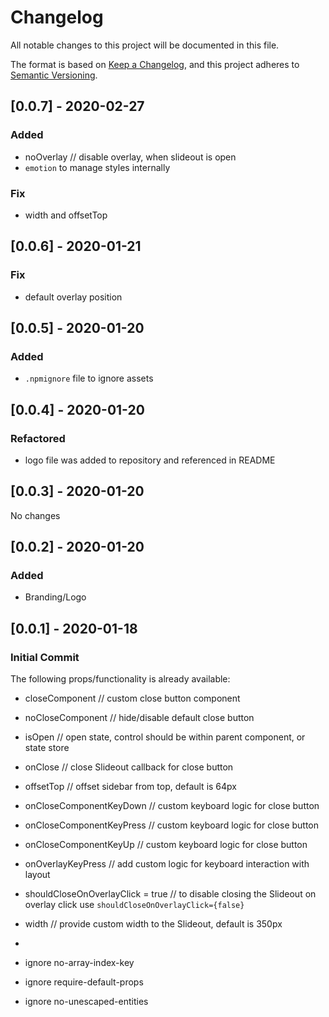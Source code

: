 # Changelog

All notable changes to this project will be documented in this file.

The format is based on [Keep a Changelog](https://keepachangelog.com/en/1.0.0/),
and this project adheres to [Semantic Versioning](https://semver.org/spec/v2.0.0.html).

## [0.0.7] - 2020-02-27

### Added
- noOverlay // disable overlay, when slideout is open
- `emotion` to manage styles internally

### Fix
- width and offsetTop

## [0.0.6] - 2020-01-21

### Fix
- default overlay position

## [0.0.5] - 2020-01-20

### Added
- `.npmignore` file to ignore assets

## [0.0.4] - 2020-01-20

### Refactored
- logo file was added to repository and referenced in README

## [0.0.3] - 2020-01-20

No changes

## [0.0.2] - 2020-01-20

### Added
- Branding/Logo

## [0.0.1] - 2020-01-18

### Initial Commit
The following props/functionality is already available:

- closeComponent // custom close button component
- noCloseComponent // hide/disable default close button
- isOpen // open state, control should be within parent component, or state store
- onClose // close Slideout callback for close button
- offsetTop // offset sidebar from top, default is 64px
- onCloseComponentKeyDown // custom keyboard logic for close button
- onCloseComponentKeyPress // custom keyboard logic for close button
- onCloseComponentKeyUp // custom keyboard logic for close button
- onOverlayKeyPress // add custom logic for keyboard interaction with layout
- shouldCloseOnOverlayClick = true // to disable closing the Slideout on overlay click use `shouldCloseOnOverlayClick={false}`
- width // provide custom width to the Slideout, default is 350px

- 
- ignore no-array-index-key
- ignore require-default-props
- ignore no-unescaped-entities